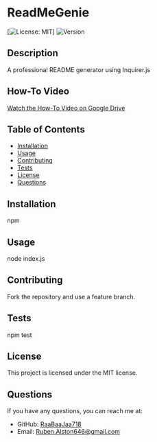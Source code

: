 # ReadMeGenie

[![License: MIT](https://img.shields.io/badge/License-MIT-yellow.svg)]
![Version](https://img.shields.io/badge/version-1.0.0-blue.svg)


## Description

A professional README generator using Inquirer.js

## How-To Video

[Watch the How-To Video on Google Drive](https://drive.google.com/file/d/1AwlFiG0iXX1m2-xs_sr2PaB5dPosDKyX/view)


## Table of Contents

- [Installation](#installation)
- [Usage](#usage)
- [Contributing](#contributing)
- [Tests](#tests)
- [License](#license)
- [Questions](#questions)

## Installation

npm

## Usage

node index.js

## Contributing

Fork the repository and use a feature branch.

## Tests

npm test

## License

This project is licensed under the MIT license.

## Questions

If you have any questions, you can reach me at:

- GitHub: [RaaBaaJaa718](https://github.com/RaaBaaJaa718)
- Email: Ruben.Alston646@gmail.com
